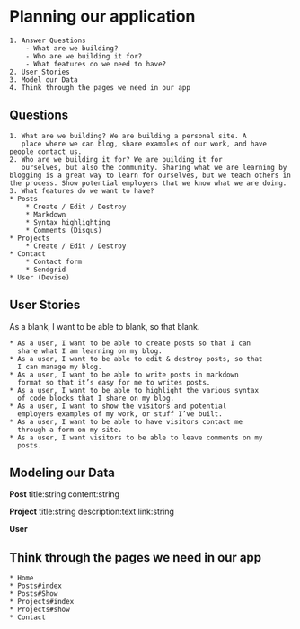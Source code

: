# Planning our application
	1. Answer Questions
		- What are we building?
		- Who are we building it for?
		- What features do we need to have?
	2. User Stories
	3. Model our Data
	4. Think through the pages we need in our app

## Questions

	1. What are we building? We are building a personal site. A
	   place where we can blog, share examples of our work, and have people contact us.
	2. Who are we building it for? We are building it for 
	   ourselves, but also the community. Sharing what we are learning by blogging is a great way to learn for ourselves, but we teach others in the process. Show potential employers that we know what we are doing.
	3. What features do we want to have?
	* Posts
		* Create / Edit / Destroy
		* Markdown
		* Syntax highlighting
		* Comments (Disqus)
	* Projects
		* Create / Edit / Destroy
	* Contact
		* Contact form
		* Sendgrid
	* User (Devise)

## User Stories

As a blank, I want to be able to blank, so that blank.

	* As a user, I want to be able to create posts so that I can 
      share what I am learning on my blog.
	* As a user, I want to be able to edit & destroy posts, so that 
      I can manage my blog.
	* As a user, I want to be able to write posts in markdown
	  format so that it’s easy for me to writes posts.
	* As a user, I want to be able to highlight the various syntax 
	  of code blocks that I share on my blog.
	* As a user, I want to show the visitors and potential 
	  employers examples of my work, or stuff I’ve built.
	* As a user, I want to be able to have visitors contact me 
	  through a form on my site.
	* As a user, I want visitors to be able to leave comments on my 
	  posts.

## Modeling our Data

**Post** title:string content:string

**Project** title:string description:text link:string

**User**

## Think through the pages we need in our app

	* Home
	* Posts#index
	* Posts#Show
	* Projects#index
	* Projects#show
	* Contact
